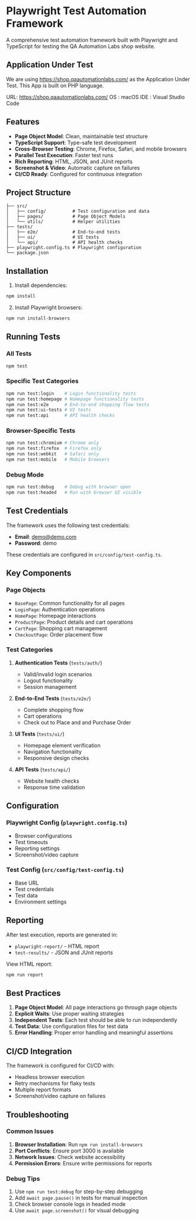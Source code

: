 # Playwright Test Automation Framework

A comprehensive test automation framework built with Playwright and TypeScript for testing the QA Automation Labs shop website.

## Application Under Test
We are using https://shop.qaautomationlabs.com/ as the Application Under Test. This App is built on PHP language.

URL: https://shop.qaautomationlabs.com/
OS : macOS
IDE : Visual Studio Code

## Features

- **Page Object Model**: Clean, maintainable test structure
- **TypeScript Support**: Type-safe test development
- **Cross-Browser Testing**: Chrome, Firefox, Safari, and mobile browsers
- **Parallel Test Execution**: Faster test runs
- **Rich Reporting**: HTML, JSON, and JUnit reports
- **Screenshot & Video**: Automatic capture on failures
- **CI/CD Ready**: Configured for continuous integration

## Project Structure

```
├── src/
│   ├── config/          # Test configuration and data
│   ├── pages/           # Page Object Models
│   └── utils/           # Helper utilities
├── tests/
│   ├── e2e/             # End-to-end tests
│   ├── ui/              # UI tests
│   └── api/             # API health checks
├── playwright.config.ts # Playwright configuration
└── package.json
```

## Installation

1. Install dependencies:
```bash
npm install
```

2. Install Playwright browsers:
```bash
npm run install-browsers
```

## Running Tests

### All Tests
```bash
npm test
```

### Specific Test Categories
```bash
npm run test:login    # Login functionality tests
npm run test:homepage # Homepage functionality tests
npm run test:e2e      # End-to-end shopping flow tests
npm run test:ui-tests # UI tests
npm run test:api      # API health checks
```

### Browser-Specific Tests
```bash
npm run test:chromium # Chrome only
npm run test:firefox  # Firefox only
npm run test:webkit   # Safari only
npm run test:mobile   # Mobile browsers
```

### Debug Mode
```bash
npm run test:debug    # Debug with browser open
npm run test:headed   # Run with browser UI visible
```

## Test Credentials

The framework uses the following test credentials:
- **Email**: demo@demo.com
- **Password**: demo

These credentials are configured in `src/config/test-config.ts`.

## Key Components

### Page Objects
- `BasePage`: Common functionality for all pages
- `LoginPage`: Authentication operations
- `HomePage`: Homepage interactions
- `ProductPage`: Product details and cart operations
- `CartPage`: Shopping cart management
- `CheckoutPage`: Order placement flow

### Test Categories

1. **Authentication Tests** (`tests/auth/`)
   - Valid/invalid login scenarios
   - Logout functionality
   - Session management

2. **End-to-End Tests** (`tests/e2e/`)
   - Complete shopping flow
   - Cart operations
   - Check out to Place and and Purchase Order

3. **UI Tests** (`tests/ui/`)
   - Homepage element verification
   - Navigation functionality
   - Responsive design checks

4. **API Tests** (`tests/api/`)
   - Website health checks
   - Response time validation

## Configuration

### Playwright Config (`playwright.config.ts`)
- Browser configurations
- Test timeouts
- Reporting settings
- Screenshot/video capture

### Test Config (`src/config/test-config.ts`)
- Base URL
- Test credentials
- Test data
- Environment settings

## Reporting

After test execution, reports are generated in:
- `playwright-report/` - HTML report
- `test-results/` - JSON and JUnit reports

View HTML report:
```bash
npm run report
```

## Best Practices

1. **Page Object Model**: All page interactions go through page objects
2. **Explicit Waits**: Use proper waiting strategies
3. **Independent Tests**: Each test should be able to run independently
4. **Test Data**: Use configuration files for test data
5. **Error Handling**: Proper error handling and meaningful assertions

## CI/CD Integration

The framework is configured for CI/CD with:
- Headless browser execution
- Retry mechanisms for flaky tests
- Multiple report formats
- Screenshot/video capture on failures

## Troubleshooting

### Common Issues

1. **Browser Installation**: Run `npm run install-browsers`
2. **Port Conflicts**: Ensure port 3000 is available
3. **Network Issues**: Check website accessibility
4. **Permission Errors**: Ensure write permissions for reports

### Debug Tips

1. Use `npm run test:debug` for step-by-step debugging
2. Add `await page.pause()` in tests for manual inspection
3. Check browser console logs in headed mode
4. Use `await page.screenshot()` for visual debugging
